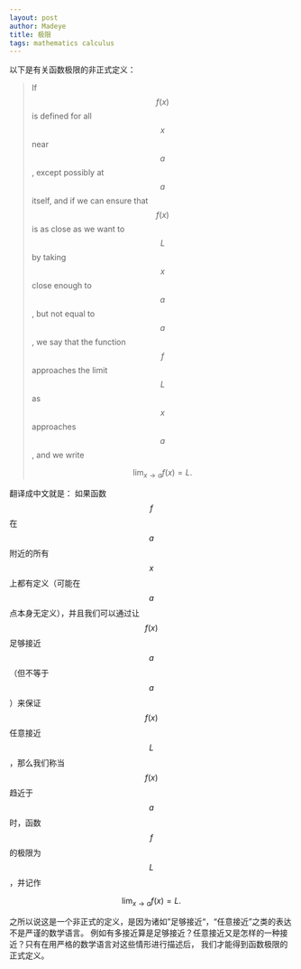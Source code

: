 ```yaml
---
layout: post
author: Madeye
title: 极限
tags: mathematics calculus
---
```


以下是有关函数极限的非正式定义：
> If $$f(x)$$ is defined for all $$x$$ near $$a$$, except possibly at $$a$$ itself, and if
> we can ensure that $$f(x)$$ is as close as we want to $$L$$ by taking $$x$$ close
> enough to $$a$$, but not equal to $$a$$, we say that the function $$f$$ approaches
> the limit $$L$$ as $$x$$ approaches $$a$$, and we write
>
> $$
> \lim_{x\to{a}} f(x) = L.
> $$

翻译成中文就是：
如果函数$$f$$在$$a$$附近的所有$$x$$上都有定义（可能在$$a$$点本身无定义），并且我们可以通过让
$$f(x)$$足够接近$$a$$（但不等于$$a$$）来保证$$f(x)$$任意接近$$L$$，那么我们称当$$f(x)$$趋近于
$$a$$时，函数$$f$$的极限为$$L$$，并记作

$$
\lim_{x\to{a}} f(x) = L.
$$

之所以说这是一个非正式的定义，是因为诸如”足够接近“，“任意接近”之类的表达不是严谨的数学语言。
例如有多接近算是足够接近？任意接近又是怎样的一种接近？只有在用严格的数学语言对这些情形进行描述后，
我们才能得到函数极限的正式定义。
